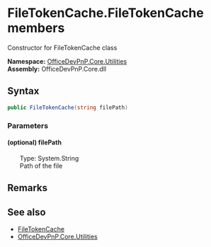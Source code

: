# FileTokenCache.FileTokenCache members 
 Constructor for FileTokenCache class   

**Namespace:** [OfficeDevPnP.Core.Utilities](OfficeDevPnP.Core.Utilities.md)  
**Assembly:** OfficeDevPnP.Core.dll  
## Syntax
```C#
public FileTokenCache(string filePath)
```
### Parameters
#### (optional) filePath  
&emsp;&emsp;Type: System.String  
&emsp;&emsp;Path of the file  


## Remarks
  
## See also
- [FileTokenCache](OfficeDevPnP.Core.Utilities.FileTokenCache.md)
- [OfficeDevPnP.Core.Utilities](OfficeDevPnP.Core.Utilities.md)
